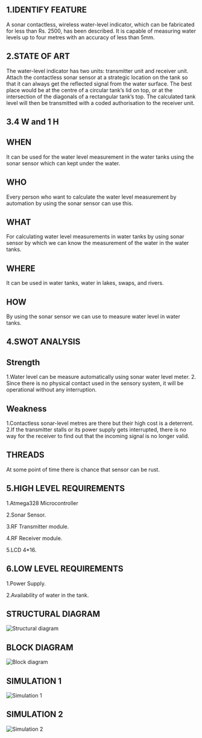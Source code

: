 ## 1.IDENTIFY FEATURE

A sonar contactless, wireless water-level indicator, which can be fabricated for less than Rs. 2500, has been described. It is capable of measuring water levels up to four metres with an accuracy of less than 5mm.

## 2.STATE OF ART

The water-level indicator has two units: transmitter unit and receiver unit. Attach the contactless sonar sensor at a strategic location on the tank so that it can always get the reflected signal from the water surface. The best place would be at the centre of a circular tank’s lid on top, or at the intersection of the diagonals of a rectangular tank’s top. The calculated tank level will then be transmitted with a coded authorisation to the receiver unit.

## 3.4 W and 1 H

## WHEN

It can be used for the water level measurement in the water tanks using the sonar sensor which can kept under the water.

## WHO

Every person who want to calculate the water level measurement by automation by using the sonar sensor can use this.

## WHAT

For calculating water level measurements in water tanks by using sonar sensor by which we can know the measurement of the water in the water tanks.

## WHERE

It can be used in water tanks, water in lakes, swaps, and rivers.

## HOW

By using the sonar sensor we can use to measure water level in water tanks.

## 4.SWOT ANALYSIS

## Strength 

1.Water level can be measure automatically using sonar water level meter.
2. Since there is no physical contact used in the sensory system, it will be operational without any interruption. 

## Weakness  

1.Contactless sonar-level metres are there but their high cost is a deterrent.
2.If the transmitter stalls or its power supply gets interrupted, there is no way for the receiver to find out that the incoming signal is no longer valid.

## THREADS

At some point of time there is chance that sensor can be rust.

## 5.HIGH LEVEL REQUIREMENTS

1.Atmega328 Microcontroller

2.Sonar Sensor.

3.RF Transmitter module.

4.RF Receiver module.

5.LCD 4*16.

## 6.LOW LEVEL REQUIREMENTS

1.Power Supply.

2.Availability of water in the tank.

## STRUCTURAL DIAGRAM
![Structural diagram](https://user-images.githubusercontent.com/94282195/144260614-5b609176-53a8-4555-99af-e17d3a1fa5a2.PNG)

## BLOCK DIAGRAM
![Block diagram](https://user-images.githubusercontent.com/94282195/144260695-9f61af7c-e82b-469d-8f9c-658a771b49bb.PNG)

## SIMULATION 1
![Simulation 1](https://user-images.githubusercontent.com/94282195/144260756-5cd00e89-c29b-4032-887f-4b1d625341ca.jpg)

## SIMULATION 2
![Simulation  2](https://user-images.githubusercontent.com/94282195/144260827-70a95a43-d975-49ba-8ad4-323e8b364f16.jpg)





